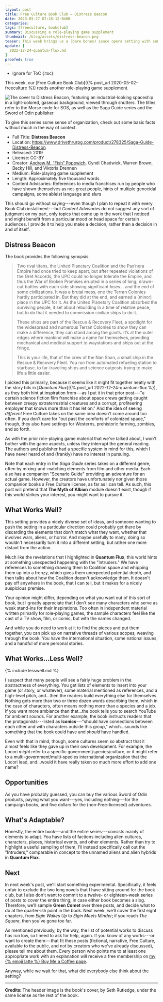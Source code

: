```yaml
---
layout: post
title: Free Culture Book Club — Distress Beacon
date: 2023-05-27 07:28:12-0400
categories:
tags: [freeculture, bookclub]
summary: Discussing a role-playing game supplement
thumbnail: /blog/assets/distress-beacon.png
teaser: This week brings us a (bare bones) space opera setting with some horror elements.
update: [
  2022-12-24-quantum-flux.md
]
proofed: true
---
```


* Ignore for ToC
{:toc}

This week, our [Free Culture Book Club]({% post_url 2020-05-02-freeculture %}) reads another role-playing game supplement.

![The cover to Distress Beacon, featuring an industrial-looking spaceship in a light-colored, gaseous background, viewed through shutters.  The titles refer to the Morse code for SOS, as well as the Saga Guide series and the Sword of Odin publisher](/blog/assets/distress-beacon.png "That poor ship looks broken to me, like someone made it out of old (upright) pianos and didn't bother to clean the knickknacks off the top.")

To give this series some sense of organization, check out some basic facts without much in the way of context.

 * Full Title:  **Distress Beacon**
 * Location:  <https://www.drivethrurpg.com/product/278325/Saga-Guide-Distress-Beacon>
 * Released:  2019
 * License:  CC-BY
 * Creator:  [Andrew M. “Fish” Popowich](https://www.behance.net/andrewmpopowich), Cyndi Chadwick, Warren Brown, Becky Hill, and Viktoria Drennen
 * Medium:  Role-playing game supplement
 * Length:  Approximately five thousand words
 * Content Advisories:  References to media franchises run by people who have shown themselves as not-great people, hints of multiple genocidal campaigns, some ableist language and slurs

This should go without saying---even though I plan to repeat it with every Book Club installment---but *Content Advisories* do not suggest any sort of judgment on my part, only topics that come up in the work that I noticed and might benefit from a particular mood or head space for certain audiences.  I provide it to help you make a decision, rather than a decision in and of itself.

## Distress Beacon

The book provides the following synopsis.

 > Two rival titans, the United Planetary Coalition and the Pax’nera Empire had once tried to keep apart, but after repeated violations of the Gret Accords, the UPC could no longer tolerate the Empire, and thus the War of Broken Promises erupted in a series of long, drawn-out battles with each side showing significant loses... and the end of some civilizations.  It was a brutal mess, one the Terran Colonies hardly participated in. But they did at the end, and earned a (minor) place in the UPC for it. As the United Planetary Coalition absorbed the surviving people, it set about rebuilding in a time of relative peace, but to do that it needed to commission civilian ships to do it.
 >
 > These ships are part of the Rescue & Recovery Fleet, a spotlight for the widespread and numerous Terran Colonies to show they can make a difference, they can stand among the giants. It’s at the outer edges where mankind will make a name for themselves, providing mechanical and medical support to waystations and ships out at the fringe.
 >
 > This is your life, that of the crew of the Nan Shan, a small ship in the Rescue & Recovery Fleet.  You run from automated refueling station to starbase, to far-traveling ships and science outposts trying to make life a little easier.

I picked this primarily, because it seems like it might fit together neatly with the story bits in [*Quantum Flux*]({% post_url 2022-12-24-quantum-flux %}), as they both hint at inspiration from---as I put it in that prior post---"a certain science fiction film franchise about space crews getting caught between creepy extraterrestrial creatures and a corrupt, profiteering employer that knows more than it has let on."  And the idea of seeing *different* Free Culture takes on the same idea doesn't come around too often.  If you don't care for "out past the comforts of colonized space," though, they also have settings for Westerns, prehistoric farming, zombies, and so forth.

As with the prior role-playing game material that we've talked about, I won't bother with the game aspects, unless they interrupt the general reading.  The authors and publisher had a specific system in mind for this, which I have never heard of and (frankly) have no interest in pursuing.

Note that each entry in the *Saga Guide* series takes on a different genre, often by mixing-and-matching elements from film and other media.  Each also has a companion "Scenario Guide" providing an adventure for an actual game.  However, the creators have unfortunately *not* given those companion books a Free Culture license, as far as I can tell.  As such, this post will pretend that **The Myth of Albion** module doesn't exist, though if this world strikes your interest, you might want to pursue it.

## What Works Well?

This setting provides a nicely diverse set of ideas, and someone wanting to push the setting in a particular direction could probably get there by discarding the elements that don't match what they want, whether that involves wars, aliens, or horror.  And maybe usefully to many, doing so wouldn't necessarily turn it into a different setting, but rather one more distant from the action.

Much like the revelations that I highlighted in **Quantum Flux**, this world hints at something unexpected happening with the "Intruders."  We have references to something drawing them to Coalition space and whipping them up into a frenzy, which gives them unexpected potential depth, and then talks about how the Coalition doesn't acknowledge them.  It doesn't pay off anywhere in the book, that I can tell, but it makes for a nicely suspicious premise.

Your opinion might differ, depending on what you want out of this sort of book, but I greatly appreciate that I don't see many characters who serve as weak stand-ins for their inspirations.  Too often in independent material written primarily for role-playing games, the sample characters feel like the cast of a TV show, film, or comic, but with the names changed.

And while you do need to work at it to find the pieces and put them together, you can pick up on narrative threads of various scopes, weaving through the book.  You have the international situation, some national issues, and a handful of more personal stories.

## What Works...Less Well?

{% include lesswell.md %}

I suspect that many people will see a fairly huge problem in the abstractness of everything.  You get lists of elements to insert into your game (or story, or whatever), some material mentioned as references, and a high-level pitch, and...then the readers build everything else for themselves.  Nothing gets more than two or three dozen words describing them, which in the case of characters, often means nothing more than a species and a job.  If you want more ambiance than that...the book tells you to search YouTube for ambient sounds.  For another example, the book instructs readers that the protagonists---listed as **Iconics**---"should have connections between each other and with characters outside this group," which...sounds like something that the book could have and *should* have handled.

Even with that in mind, though, some cultures seem *so* abstract that it almost feels like they gave up in their own development.  For example, the Locori *might* refer to a specific government/species/culture, or it might refer to a multi-government/multi-species international organization that the Locori lead, and...would it have really taken so much more effort to add one name?

## Opportunities

As you have probably guessed, you can buy the various Sword of Odin products, paying what you want---yes, including nothing---for the campaign books, and five dollars for the (non-Free-licensed) adventures.

## What's Adaptable?

Honestly, the entire book---and the entire series---consists mainly of elements to adapt.  You have lists of factions including alien cultures, characters, places, historical events, and other elements.  Rather than try to highlight a useful sampling of them, I'll instead specifically call out the "Intruders," comparable in concept to the unnamed aliens and alien hybrids in **Quantum Flux**.

## Next

In next week's post, we'll start something experimental.  Specifically, it feels unfair to exclude the two long novels that I have sitting around for the book club, but I also don't want to commit to a twelve- or eighteen-week series of posts to cover the entire thing, in case either book becomes a slog.  Therefore, we'll sample **Green Comet** over three posts, and decide what to do at the quarter-ish point in the book.  Next week, we'll cover the first eight chapters, from *Elgin Wakes Up* to *Elgin Meets Minder*; if you reach *The Square*, then you've gone too far.

As mentioned previously, by the way, the list of potential works to discuss has run low, so I need to ask for help, again.  If you know of any works---or want to create them---that fit these posts (fictional, narrative, Free Culture, available to the public, and not by creators who we've already discussed), please tell me about them.  Every person who points me to at least one appropriate work with an explanation will receive a free membership on [my {% emoji latte %} Buy Me a Coffee page](https://buymeacoffee.com/jcolag).

Anyway, while we wait for that, what did everybody else think about the setting?

* * *

**Credits**:  The header image is the book's cover, by Seth Rutledge, under the same license as the rest of the book.

